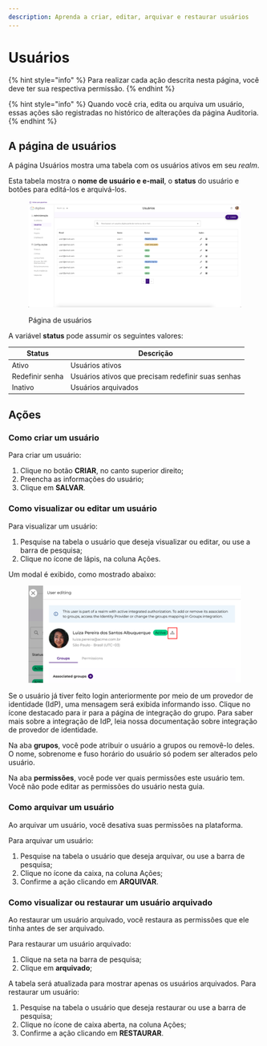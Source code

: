 ```yaml
---
description: Aprenda a criar, editar, arquivar e restaurar usuários
---
```


# Usuários

{% hint style="info" %}
Para realizar cada ação descrita nesta página, você deve ter sua respectiva permissão.
{% endhint %}

{% hint style="info" %}
Quando você cria, edita ou arquiva um usuário, essas ações são registradas no histórico de alterações da página Auditoria.
{% endhint %}

## A página de usuários <a href="#_evy0e5xts9nd" id="_evy0e5xts9nd"></a>

A página Usuários mostra uma tabela com os usuários ativos em seu _realm_.

Esta tabela mostra o **nome de usuário e e-mail**, o **status** do usuário e botões para editá-los e arquivá-los.

<figure><img src="../../../.gitbook/assets/users_ptbr.png" alt=""><figcaption><p>Página de usuários</p></figcaption></figure>

A variável **status** pode assumir os seguintes valores:

| Status          | Descrição                                          |
| --------------- | -------------------------------------------------- |
| Ativo           | Usuários ativos                                    |
| Redefinir senha | Usuários ativos que precisam redefinir suas senhas |
| Inativo         | Usuários arquivados                                |

## Ações <a href="#_y34ozqf2iypd" id="_y34ozqf2iypd"></a>

### Como criar um usuário <a href="#_hfdo6rrjp2l2" id="_hfdo6rrjp2l2"></a>

Para criar um usuário:

1. Clique no botão **CRIAR**, no canto superior direito;
2. Preencha as informações do usuário;
3. Clique em **SALVAR**.

### Como visualizar ou editar um usuário <a href="#_1edn1lub9jaz" id="_1edn1lub9jaz"></a>

Para visualizar um usuário:

1. Pesquise na tabela o usuário que deseja visualizar ou editar, ou use a barra de pesquisa;
2. Clique no ícone de lápis, na coluna Ações.

Um modal é exibido, como mostrado abaixo:

<figure><img src="../../../.gitbook/assets/0 (2).png" alt=""><figcaption></figcaption></figure>

Se o usuário já tiver feito login anteriormente por meio de um provedor de identidade (IdP), uma mensagem será exibida informando isso. Clique no ícone destacado para ir para a página de integração do grupo. Para saber mais sobre a integração de IdP, leia nossa documentação sobre integração de provedor de identidade.

Na aba **grupos**, você pode atribuir o usuário a grupos ou removê-lo deles. O nome, sobrenome e fuso horário do usuário só podem ser alterados pelo usuário.

Na aba **permissões**, você pode ver quais permissões este usuário tem. Você não pode editar as permissões do usuário nesta guia.

### Como arquivar um usuário <a href="#_dljrmy5eqznt" id="_dljrmy5eqznt"></a>

Ao arquivar um usuário, você desativa suas permissões na plataforma.

Para arquivar um usuário:

1. Pesquise na tabela o usuário que deseja arquivar, ou use a barra de pesquisa;
2. Clique no ícone da caixa, na coluna Ações;
3. Confirme a ação clicando em **ARQUIVAR**.

### Como visualizar ou restaurar um usuário arquivado <a href="#_w317zsjdeihn" id="_w317zsjdeihn"></a>

Ao restaurar um usuário arquivado, você restaura as permissões que ele tinha antes de ser arquivado.

Para restaurar um usuário arquivado:

1. Clique na seta na barra de pesquisa;
2. Clique em **arquivado**;

A tabela será atualizada para mostrar apenas os usuários arquivados. Para restaurar um usuário:

1. Pesquise na tabela o usuário que deseja restaurar ou use a barra de pesquisa;
2. Clique no ícone de caixa aberta, na coluna Ações;
3. Confirme a ação clicando em **RESTAURAR**.
